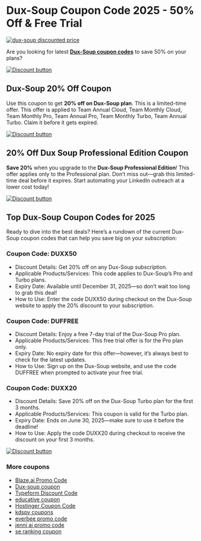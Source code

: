 # Dux-Soup Coupon Code 2025 - 50% Off & Free Trial

[![dux-soup discounted price](https://github.com/user-attachments/assets/af44c911-71fc-4854-904a-e69403d279a5)](https://www.dux-soup.com/pricing?fpr=shadow)

Are you looking for latest [**Dux-Soup coupon codes**](https://www.dux-soup.com/pricing?fpr=shadow) to save 50% on your plans?

[![Discount button](https://github.com/user-attachments/assets/b90fa607-fa91-4904-b782-396d2388fc81)](https://www.dux-soup.com/pricing?fpr=shadow)

## Dux-Soup 20% Off Coupon

Use this coupon to get **20% off on Dux-Soup plan**. This is a limited-time offer. This offer is applied to Team Annual Cloud, Team Monthly Cloud, Team Monthly Pro, Team Annual Pro, Team Monthly Turbo, Team Annual Turbo. Claim it before it gets expired.

[![Discount button](https://github.com/user-attachments/assets/b90fa607-fa91-4904-b782-396d2388fc81)](https://www.dux-soup.com/pricing?fpr=shadow)

## 20% Off Dux Soup Professional Edition Coupon

**Save 20%** when you upgrade to the **Dux-Soup Professional Edition**! This offer applies only to the Professional plan. Don’t miss out—grab this limited-time deal before it expires. Start automating your LinkedIn outreach at a lower cost today!

[![Discount button](https://github.com/user-attachments/assets/b90fa607-fa91-4904-b782-396d2388fc81)](https://www.dux-soup.com/pricing?fpr=shadow)

## Top Dux-Soup Coupon Codes for 2025

Ready to dive into the best deals? Here’s a rundown of the current Dux-Soup coupon codes that can help you save big on your subscription:

### Coupon Code: DUXX50

* Discount Details: Get 20% off on any Dux-Soup subscription.
* Applicable Products/Services: This code applies to Dux-Soup’s Pro and Turbo plans.
* Expiry Date: Available until December 31, 2025—so don’t wait too long to grab this deal!
* How to Use: Enter the code DUXX50 during checkout on the Dux-Soup website to apply the 20% discount to your subscription.

### Coupon Code: DUFFREE

* Discount Details: Enjoy a free 7-day trial of the Dux-Soup Pro plan.
* Applicable Products/Services: This free trial offer is for the Pro plan only.
* Expiry Date: No expiry date for this offer—however, it’s always best to check for the latest updates.
* How to Use: Sign up on the Dux-Soup website, and use the code DUFFREE when prompted to activate your free trial.

### Coupon Code: DUXX20

* Discount Details: Save 20% off on the Dux-Soup Turbo plan for the first 3 months.
* Applicable Products/Services: This coupon is valid for the Turbo plan.
* Expiry Date: Ends on June 30, 2025—make sure to use it before the deadline!
* How to Use: Apply the code DUXX20 during checkout to receive the discount on your first 3 months.

[![Discount button](https://github.com/user-attachments/assets/b90fa607-fa91-4904-b782-396d2388fc81)](https://www.dux-soup.com/pricing?fpr=shadow)

### More coupons

* [Blaze.ai Promo Code](https://github.com/Blaze-AI-Discount/coupon)
* [Dux-soup coupon](https://github.com/Dux-soup/coupon/)
* [Typeform Discount Code](https://github.com/Typeform-Discount/coupon)
* [educative coupon](https://github.com/Educative-Discount/coupon/)
* [Hostinger Coupon Code](https://github.com/Hostinger-Deals/coupon/)
* [kdspy coupons](https://github.com/KDSPY/coupon/)
* [everbee promo code](https://github.com/Everbee-Discount/coupon/)
* [jenni ai promo code](https://github.com/Jenni-AI-Discount/coupon)
* [se ranking coupon](https://github.com/SE-Ranking/coupon)
